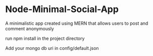 # Node-Minimal-Social-App
A minimalistic app created using MERN that allows users to post and comment anonymously

run npm install in the project directory


Add your mongo db uri in config/default.json
